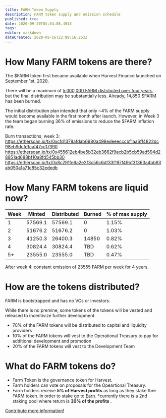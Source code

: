 ```yaml
---
title: FARM Token Supply
description: FARM token supply and emission schedule
published: true
date: 2020-09-20T05:53:08.493Z
tags: 
editor: markdown
dateCreated: 2020-08-16T22:09:16.263Z
---
```



# How Many FARM tokens are there?

The $FARM token first became available when Harvest Finance launched on September 1st, 2020.

There will be a maximum of [5,000,000 FARM distributed over four years][medium-launch], but the final distribution may be substantially less. Already, 14,850 $FARM has been burned.

The initial distribution plan intended that only ~4% of the FARM supply would become available in the first month after launch. However, in Week 3 the team began burning 36% of emissions to reduce the $FARM inflation rate.

Burn transactions, week 3:
https://etherscan.io/tx/0xcfd1378afdab6980a498edeeecccbf1aa6ff4822dc98eb9dcfe1caf47cc17390
https://etherscan.io/tx/0x455612eb4be5b32eb3662f9acb2b5cb59ad594d28851ad688bf10a8fd545bb30
https://etherscan.io/tx/0x8c291fe6a2e2f3c56c6df33f197f49bf3f363a4bb93ab050a1a71c85c32ededb


# How Many FARM tokens are liquid now?

| Week | Minted | Distributed | Burned | % of max supply |
|------|--------|-------------|--------|-----------------|
|  1   | 57569.1| 57569.1     | 0      | 1.15%           |
|  2   | 51676.2| 51676.2     | 0      | 1.03%           |
|  3   | 41250.3| 26400.3     | 14850  | 0.82%           |
|  4   | 30824.4| 30824.4     | TBD    | 0.62%           |
|  5+  | 23555.0| 23555.0     | TBD    | 0.47%           |

After week 4: constant emission of 23555 FARM per week for 4 years.


# How are the tokens distributed?

FARM is bootstrapped and has no VCs or investors.

While there is no premine, some tokens of the tokens will be vested and released to incentivize further development:

- 70% of the FARM tokens will be distributed to capital and liquidity providers
- 10% of the FARM tokens will vest to the Operational Treasury to pay for additional development and promotion
- 20% of the FARM tokens will vest to the Development Team

# What do FARM tokens do?

- Farm Token is the governance token for Harvest. 
- Farm holders can vote on proposals for the Opeartional Treasury. 
- Farm holders receive **5% of Harvest profits** as long as they stake their FARM token. In order to stake go to [Earn](//https://harvest.finance/earn). 
 *currently there is a 2nd staking pool where return is **30% of the profits** .




[Contribute more information!](/contribute) 

[medium-launch]: https://medium.com/harvest-finance/the-harvest-finance-project-338c3e5806fc